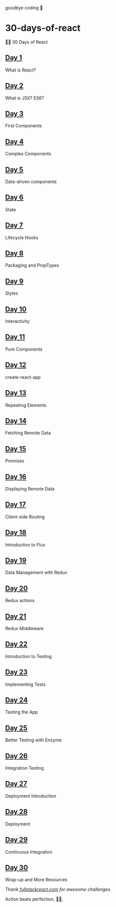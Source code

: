 goodbye coding 👋
# 30-days-of-react

🌲🚀 30 Days of React

## [Day 1](https://github.com/cuongw/30-days-of-react/tree/master/day01)

What is React?

## [Day 2](https://github.com/cuongw/30-days-of-react/tree/master/day02)

What is JSX? ES6?

## [Day 3](https://github.com/cuongw/30-days-of-react/tree/master/day03)

First Components

## [Day 4](https://github.com/cuongw/30-days-of-react/tree/master/day04)

Complex Components

## [Day 5](https://github.com/cuongw/30-days-of-react/tree/master/day05)

Data-driven components

## [Day 6](https://github.com/cuongw/30-days-of-react/tree/master/day06)

State

## [Day 7](https://github.com/cuongw/30-days-of-react/tree/master/day07)

Lifecycle Hooks

## [Day 8](https://github.com/cuongw/30-days-of-react/tree/master/day08)

Packaging and PropTypes

## [Day 9](https://github.com/cuongw/30-days-of-react/tree/master/day09)

Styles

## [Day 10](https://github.com/cuongw/30-days-of-react/tree/master/day10)

Interactivity

## [Day 11](https://github.com/cuongw/30-days-of-react/tree/master/day11)

Pure Components

## [Day 12](https://github.com/cuongw/30-days-of-react/tree/master/day12)

create-react-app

## [Day 13](https://github.com/cuongw/30-days-of-react/tree/master/day13)

Repeating Elements

## [Day 14](https://github.com/cuongw/30-days-of-react/tree/master/day14)

Fetching Remote Data

## [Day 15](https://github.com/cuongw/30-days-of-react/tree/master/day15)

Promises

## [Day 16](https://github.com/cuongw/30-days-of-react/tree/master/day16)

Displaying Remote Data

## [Day 17](https://github.com/cuongw/30-days-of-react/tree/master/day17)

Client-side Routing

## [Day 18](https://github.com/cuongw/30-days-of-react/tree/master/day18)

Introduction to Flux

## [Day 19](https://github.com/cuongw/30-days-of-react/tree/master/day19)

Data Management with Redux

## [Day 20](https://github.com/cuongw/30-days-of-react/tree/master/day20)

Redux actions

## [Day 21](https://github.com/cuongw/30-days-of-react/tree/master/day21)

Redux Middleware

## [Day 22](https://github.com/cuongw/30-days-of-react/tree/master/day22)

Introduction to Testing

## [Day 23](https://github.com/cuongw/30-days-of-react/tree/master/day23)

Implementing Tests

## [Day 24](https://github.com/cuongw/30-days-of-react/tree/master/day24)

Testing the App

## [Day 25](https://github.com/cuongw/30-days-of-react/tree/master/day25)

Better Testing with Enzyme

## [Day 26](https://github.com/cuongw/30-days-of-react/tree/master/day26)

Integration Testing

## [Day 27](https://github.com/cuongw/30-days-of-react/tree/master/day27)

Deployment Introduction

## [Day 28](https://github.com/cuongw/30-days-of-react/tree/master/day28)

Deployment

## [Day 29](https://github.com/cuongw/30-days-of-react/tree/master/day29)

Continuous Integration

## [Day 30](https://github.com/cuongw/30-days-of-react/tree/master/day30)

Wrap-up and More Resources

_Thank [fullstackreact.com](https://www.fullstackreact.com/30-days-of-react/) for awesome challenges._

<!-- INSPIRATIONAL_QUOTE_START -->
Action beats perfection.
🧑‍💻,
<!-- INSPIRATIONAL_QUOTE_END -->
